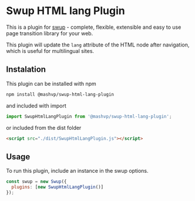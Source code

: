 # Swup HTML lang Plugin

This is a plugin for [swup](https://swup.js.org/) - complete, flexible, extensible and easy to use page transition library for your web.

This plugin will update the `lang` attribute of the HTML node after navigation, which is useful for multilingual sites.

## Instalation

This plugin can be installed with npm

```bash
npm install @mashvp/swup-html-lang-plugin
```

and included with import

```javascript
import SwupHtmlLangPlugin from '@mashvp/swup-html-lang-plugin';
```

or included from the dist folder

```html
<script src="./dist/SwupHtmlLangPlugin.js"></script>
```

## Usage

To run this plugin, include an instance in the swup options.

```javascript
const swup = new Swup({
  plugins: [new SwupHtmlLangPlugin()]
});
```
